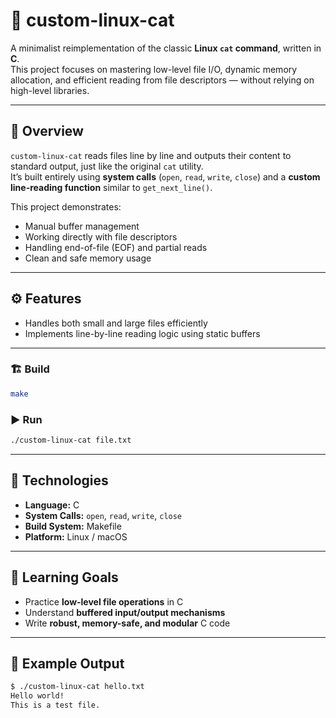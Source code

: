 # 🐾 custom-linux-cat

A minimalist reimplementation of the classic **Linux `cat` command**, written in **C**.  
This project focuses on mastering low-level file I/O, dynamic memory allocation, and efficient reading from file descriptors — without relying on high-level libraries.

---

## 🧠 Overview

`custom-linux-cat` reads files line by line and outputs their content to standard output, just like the original `cat` utility.  
It’s built entirely using **system calls** (`open`, `read`, `write`, `close`) and a **custom line-reading function** similar to `get_next_line()`.

This project demonstrates:
- Manual buffer management  
- Working directly with file descriptors  
- Handling end-of-file (EOF) and partial reads  
- Clean and safe memory usage  

---

## ⚙️ Features
- Handles both small and large files efficiently  
- Implements line-by-line reading logic using static buffers  

---


### 🏗️ Build
```bash
make
```

### ▶️ Run
```bash
./custom-linux-cat file.txt
```

---

## 🧰 Technologies
- **Language:** C  
- **System Calls:** `open`, `read`, `write`, `close`  
- **Build System:** Makefile  
- **Platform:** Linux / macOS  

---

## 🎯 Learning Goals
- Practice **low-level file operations** in C  
- Understand **buffered input/output mechanisms**  
- Write **robust, memory-safe, and modular** C code  

---

## 📝 Example Output
```bash
$ ./custom-linux-cat hello.txt
Hello world!
This is a test file.
```
